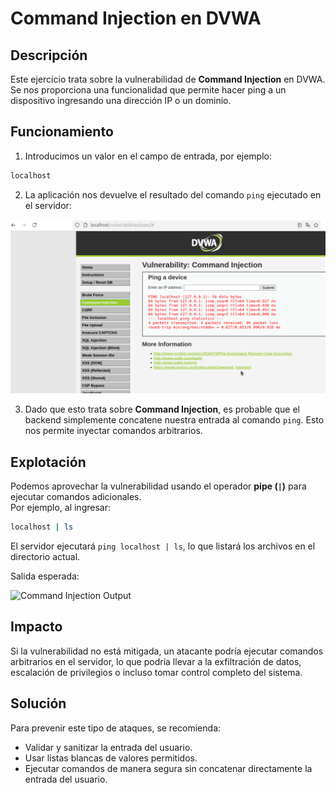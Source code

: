 # Command Injection en DVWA

## Descripción

Este ejercicio trata sobre la vulnerabilidad de **Command Injection** en DVWA. Se nos proporciona una funcionalidad que permite hacer ping a un dispositivo ingresando una dirección IP o un dominio.

## Funcionamiento

1. Introducimos un valor en el campo de entrada, por ejemplo:

```bash
localhost
```

2. La aplicación nos devuelve el resultado del comando `ping` ejecutado en el servidor:

![Ping Output](assets/images/pingLocalhost.png)

3. Dado que esto trata sobre **Command Injection**, es probable que el backend simplemente concatene nuestra entrada al comando `ping`. Esto nos permite inyectar comandos arbitrarios.

## Explotación

Podemos aprovechar la vulnerabilidad usando el operador **pipe (`|`)** para ejecutar comandos adicionales.  
Por ejemplo, al ingresar:

```bash
localhost | ls
```

El servidor ejecutará `ping localhost | ls`, lo que listará los archivos en el directorio actual.

Salida esperada:

![Command Injection Output](assets/images/command_injection.png)

## Impacto

Si la vulnerabilidad no está mitigada, un atacante podría ejecutar comandos arbitrarios en el servidor, lo que podría llevar a la exfiltración de datos, escalación de privilegios o incluso tomar control completo del sistema.

## Solución

Para prevenir este tipo de ataques, se recomienda:

- Validar y sanitizar la entrada del usuario.
- Usar listas blancas de valores permitidos.
- Ejecutar comandos de manera segura sin concatenar directamente la entrada del usuario.
